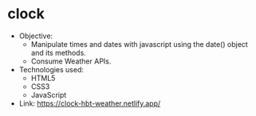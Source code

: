 # clock
* Objective:
    * Manipulate times and dates with javascript using the date() object and its methods.
    * Consume Weather APIs.
* Technologies used: 
    * HTML5 
    * CSS3
    * JavaScript
* Link: https://clock-hbt-weather.netlify.app/
